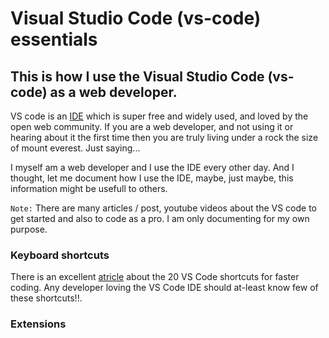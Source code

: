 # Visual Studio Code (vs-code) essentials
## This is how I use the Visual Studio Code (vs-code) as a web developer.

VS code is an [IDE](https://code.visualstudio.com/) which is super free and widely used, and loved by the open web community. If you are a web developer, and not using it or hearing about it the first time then you are truly living under a rock the size of mount everest. Just saying...

I myself am a web developer and I use the IDE every other day. And I thought, let me document how I use the IDE, maybe, just maybe, this information might be usefull to others.

`Note:` There are many articles / post, youtube videos about the VS code to get started and also to code as a pro. I am only documenting for my own purpose.

### Keyboard shortcuts
There is an excellent [atricle](https://betterprogramming.pub/20-vs-code-shortcuts-for-fast-coding-cheatsheet-10b0e72fd5d) about the 20 VS Code shortcuts for faster coding. Any developer loving the VS Code IDE should at-least know few of these shortcuts!!.

### Extensions

